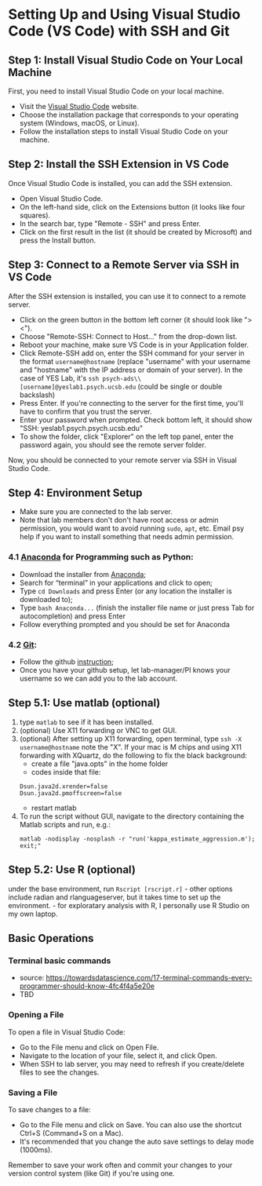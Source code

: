 # Setting Up and Using Visual Studio Code (VS Code) with SSH and Git

## Step 1: Install Visual Studio Code on Your Local Machine

First, you need to install Visual Studio Code on your local machine. 

- Visit the [Visual Studio Code](https://code.visualstudio.com/download) website.
- Choose the installation package that corresponds to your operating system (Windows, macOS, or Linux).
- Follow the installation steps to install Visual Studio Code on your machine.

## Step 2: Install the SSH Extension in VS Code

Once Visual Studio Code is installed, you can add the SSH extension.

- Open Visual Studio Code.
- On the left-hand side, click on the Extensions button (it looks like four squares).
- In the search bar, type "Remote - SSH" and press Enter.
- Click on the first result in the list (it should be created by Microsoft) and press the Install button.

## Step 3: Connect to a Remote Server via SSH in VS Code

After the SSH extension is installed, you can use it to connect to a remote server.

- Click on the green button in the bottom left corner (it should look like "><").
- Choose "Remote-SSH: Connect to Host..." from the drop-down list.
- Reboot your machine, make sure VS Code is in your Application folder.
- Click Remote-SSH add on, enter the SSH command for your server in the format `username@hostname` (replace "username" with your username and "hostname" with the IP address or domain of your server). In the case of YES Lab, it's `ssh psych-ads\\[username]@yeslab1.psych.ucsb.edu` (could be single or double backslash)
- Press Enter. If you're connecting to the server for the first time, you'll have to confirm that you trust the server.
- Enter your password when prompted. Check bottom left, it should show "SSH: yeslab1.psych.psych.ucsb.edu"
- To show the folder, click "Explorer" on the left top panel, enter the password again, you should see the remote server folder.

Now, you should be connected to your remote server via SSH in Visual Studio Code.

## Step 4: Environment Setup
- Make sure you are connected to the lab server. 
- Note that lab members don't don't have root access or admin permission, you would want to avoid running `sudo`, `apt`, etc. Email psy help if you want to install something that needs admin permission.
### 4.1 [Anaconda](https://docs.anaconda.com/free/anaconda/install/linux/) for Programming such as Python: 
- Download the installer from [Anaconda](https://docs.anaconda.com/free/anaconda/install/linux/);
- Search for “terminal” in your applications and click to open;
- Type `cd Downloads` and press Enter (or any location the installer is downloaded to);
- Type `bash Anaconda...` (finish the installer file name or just press Tab for autocompletion) and press Enter
- Follow everything prompted and you should be set for Anaconda
### 4.2 [Git](https://docs.github.com/en/get-started/quickstart/set-up-git#setting-up-git): 
- Follow the github [instruction](https://docs.github.com/en/get-started/quickstart/set-up-git#setting-up-git);
- Once you have your github setup, let lab-manager/PI knows your username so we can add you to the lab account.

## Step 5.1: Use matlab (optional)
1. type `matlab` to see if it has been installed.
2. (optional) Use X11 forwarding or VNC to get GUI. 
3. (optional) After setting up X11 forwarding, open terminal, type `ssh -X username@hostname` note the "X".
If your mac is M chips and using X11 forwarding with XQuartz, do the following to fix the black background:
    - create a file "java.opts" in the home folder
    - codes inside that file:
    ```
    Dsun.java2d.xrender=false
    Dsun.java2d.pmoffscreen=false
    ```
    - restart matlab
4. To run the script without GUI, navigate to the directory containing the Matlab scripts and run, e.g.: 
    ```
    matlab -nodisplay -nosplash -r "run('kappa_estimate_aggression.m'); exit;"
    ```
## Step 5.2: Use R (optional)
under the base environment, run `Rscript [rscript.r]`
    - other options include radian and rlanguageserver, but it takes time to set up the environment.
    - for exploratary analysis with R, I personally use R Studio on my own laptop.
## Basic Operations

### Terminal basic commands
- source: https://towardsdatascience.com/17-terminal-commands-every-programmer-should-know-4fc4f4a5e20e
- TBD

### Opening a File

To open a file in Visual Studio Code:

- Go to the File menu and click on Open File.
- Navigate to the location of your file, select it, and click Open.
- When SSH to lab server, you may need to refresh if you create/delete files to see the changes.

### Saving a File

To save changes to a file:

- Go to the File menu and click on Save. You can also use the shortcut Ctrl+S (Command+S on a Mac).
- It's recommended that you change the auto save settings to delay mode (1000ms).

Remember to save your work often and commit your changes to your version control system (like Git) if you're using one.